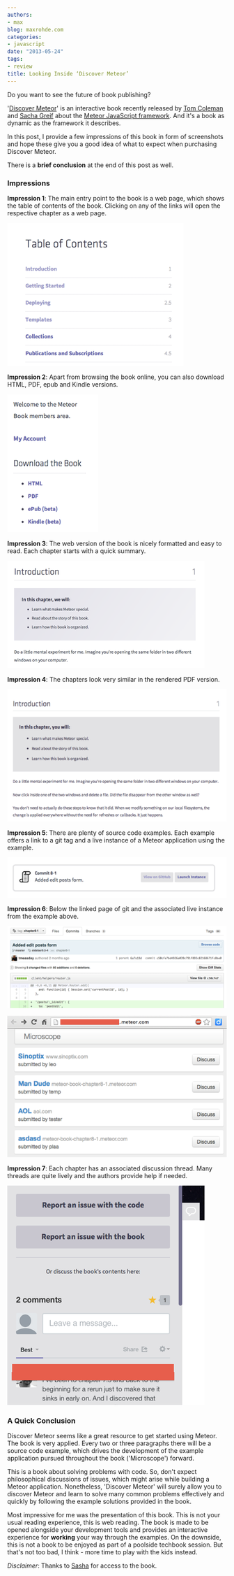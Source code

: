 ```yaml
---
authors:
- max
blog: maxrohde.com
categories:
- javascript
date: "2013-05-24"
tags:
- review
title: Looking Inside ‘Discover Meteor’
---
```


Do you want to see the future of book publishing?

'[Discover Meteor](http://www.discovermeteor.com/)' is an interactive book recently released by [Tom Coleman](https://twitter.com/tmeasday) and [Sacha Greif](http://www.sachagreif.com/) about the [Meteor JavaScript framework](http://meteor.com/). And it's a book as dynamic as the framework it describes.

In this post, I provide a few impressions of this book in form of screenshots and hope these give you a good idea of what to expect when purchasing Discover Meteor.

There is a **brief conclusion** at the end of this post as well.

### Impressions

**Impression 1**: The main entry point to the book is a web page, which shows the table of contents of the book. Clicking on any of the links will open the respective chapter as a web page.

![](images/052413_0540_lookinginsi1.png)

**Impression 2**: Apart from browsing the book online, you can also download HTML, PDF, epub and Kindle versions.

![](images/052413_0540_lookinginsi2.png)

**Impression 3**: The web version of the book is nicely formatted and easy to read. Each chapter starts with a quick summary.

![](images/052413_0540_lookinginsi3.png)

**Impression 4**: The chapters look very similar in the rendered PDF version.

![](images/052413_0540_lookinginsi4.png)

**Impression 5**: There are plenty of source code examples. Each example offers a link to a git tag and a live instance of a Meteor application using the example.

![](images/052413_0540_lookinginsi5.png)

**Impression 6**: Below the linked page of git and the associated live instance from the example above.

![](images/052413_0540_lookinginsi6.png)

![](images/052413_0540_lookinginsi7.png)

**Impression 7**: Each chapter has an associated discussion thread. Many threads are quite lively and the authors provide help if needed.

![](images/052413_0540_lookinginsi8.png)

### A Quick Conclusion

Discover Meteor seems like a great resource to get started using Meteor. The book is very applied. Every two or three paragraphs there will be a source code example, which drives the development of the example application pursued throughout the book ('Microscope') forward.

This is a book about solving problems with code. So, don't expect philosophical discussions of issues, which might arise while building a Meteor application. Nonetheless, 'Discover Meteor' will surely allow you to discover Meteor and learn to solve many common problems effectively and quickly by following the example solutions provided in the book.

Most impressive for me was the presentation of this book. This is not your usual reading experience, this is web reading. The book is made to be opened alongside your development tools and provides an interactive experience for **working** your way through the examples. On the downside, this is not a book to be enjoyed as part of a poolside techbook session. But that's not too bad, I think - more time to play with the kids instead.

_Disclaimer_: Thanks to [Sasha](https://twitter.com/SachaGreif) for access to the book.
